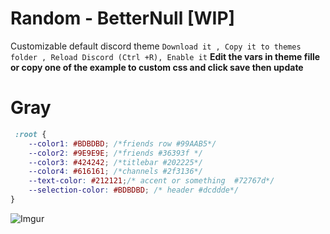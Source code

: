 # Random - BetterNull [WIP]
Customizable default discord theme 
`Download it , Copy it to themes folder , Reload Discord (Ctrl +R), Enable it`
**Edit the vars in theme fille or copy one of the example to custom css and click save then update** 
# Gray
```css
 :root {
    --color1: #BDBDBD; /*friends row #99AAB5*/
    --color2: #9E9E9E; /*friends #36393f */
    --color3: #424242; /*titlebar #202225*/
    --color4: #616161; /*channels #2f3136*/
    --text-color: #212121;/* accent or something  #72767d*/
    --selection-color: #BDBDBD; /* header #dcddde*/
}
```
![Imgur](https://i.imgur.com/Mr10FGw.png)
